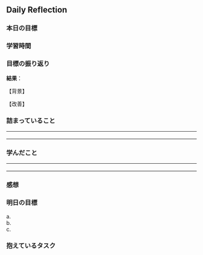 ## Daily Reflection

### 本日の目標
### 学習時間
### 目標の振り返り
**結果**：

【背景】  

【改善】  

### 詰まっていること
---
####  
---
### 学んだこと
---
####  
---
### 感想

### 明日の目標
a.  
b.  
c.  

### 抱えているタスク  
